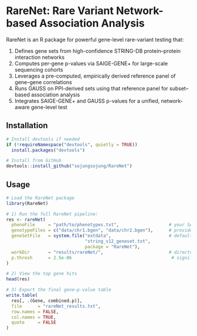 # RareNet: Rare Variant Network-based Association Analysis

RareNet is an R package for powerful gene-level rare-variant testing that:  
1. Defines gene sets from high-confidence STRING-DB protein–protein interaction networks 
2. Computes per-gene p-values via SAIGE-GENE+ for large-scale sequencing cohorts 
3. Leverages a pre-computed, empirically derived reference panel of gene–gene correlations 
4. Runs GAUSS on PPI-derived sets using that reference panel for subset–based association analysis
5. Integrates SAIGE-GENE+ and GAUSS p-values for a unified, network-aware gene-level test 


## Installation

```r
# Install devtools if needed
if (!requireNamespace("devtools", quietly = TRUE))
  install.packages("devtools")

# Install from GitHub
devtools::install_github("sojungsojung/RareNet")
```

## Usage

```r
# Load the RareNet package
library(RareNet)

# 1) Run the full RareNet pipeline:
res <- rareNet(
  phenoFile     = "path/to/phenotypes.txt",                   # your SAIGE phenotype file
  genotypeFiles = c("data/chr1.bgen", "data/chr2.bgen"),      # provide your genotype files
  geneSetFile   = system.file("extdata",                      # default STRING v12 gene set
                              "string_v12_geneset.txt",
                              package = "RareNet"),
  workDir       = "results/rareNet/",                         # directory for intermediate outputs
  p.thresh      = 2.5e-06                                      # significance threshold
)

# 2) View the top gene hits
head(res)

# 3) Export the final gene–p-value table
write.table(
  res[, .(Gene, combined.p)],
  file      = "rareNet_results.txt",
  row.names = FALSE,
  col.names = TRUE,
  quote     = FALSE
)
```

